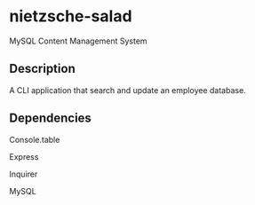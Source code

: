 # nietzsche-salad
MySQL Content Management System

## Description

A CLI application that search and update an employee database.

## Dependencies

Console.table

Express

Inquirer

MySQL